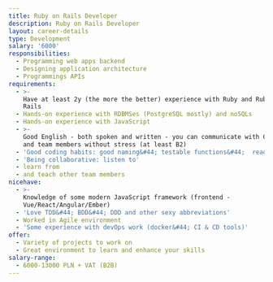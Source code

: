 ```yaml
---
title: Ruby on Rails Developer
description: Ruby on Rails Developer
layout: career-details
type: Development
salary: '6000'
responsibilities:
  - Programming web apps backend
  - Designing application architecture
  - Programmings APIs
requirements:
  - >-
    Have at least 2y (the more the better) experience with Ruby and Ruby on
    Rails
  - Hands-on experience with RDBMSes (PostgreSQL mostly) and noSQLs
  - Hands-on experience with JavaScript
  - >-
    Good English - both spoken and written - you can communicate with Clients
    and team members without stress (at least B2)
  - 'Good coding habits: good naming&#44; testable functions&#44;  readable code'
  - 'Being collaborative: listen to'
  - learn from
  - and teach other team members
nicehave:
  - >-
    Knowledge of some modern JavaScript framework (frontend -
    Vue/React/Angular/Ember)
  - 'Love TDD&#44; BDD&#44; DDD and other sexy abbreviations'
  - Worked in Agile environment
  - 'Some experience with devOps work (docker&#44; CI & CD tools)'
offer:
  - Variety of projects to work on
  - Great environment to learn and enhance your skills
salary-range:
  - 6000-13000 PLN + VAT (B2B)
---
```

